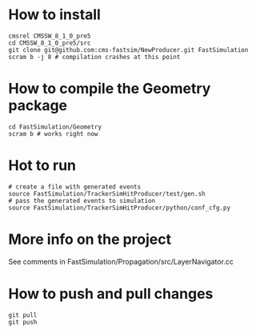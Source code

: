 # How to install

```
cmsrel CMSSW_8_1_0_pre5
cd CMSSW_8_1_0_pre5/src
git clone git@github.com:cms-fastsim/NewProducer.git FastSimulation
scram b -j 8 # compilation crashes at this point
```

# How to compile the Geometry package

```
cd FastSimulation/Geometry
scram b # works right now
```

# Hot to run

```
# create a file with generated events
source FastSimulation/TrackerSimHitProducer/test/gen.sh
# pass the generated events to simulation
source FastSimulation/TrackerSimHitProducer/python/conf_cfg.py
```

# More info on the project

See comments in FastSimulation/Propagation/src/LayerNavigator.cc

# How to push and pull changes

```
git pull 
git push
```
